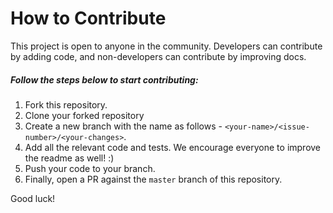 # How to Contribute

This project is open to anyone in the community. Developers can contribute by adding code, and non-developers can contribute by improving docs. 


##### Follow the steps below to start contributing:

1. Fork this repository.
2. Clone your forked repository
3. Create a new branch with the name as follows - `<your-name>/<issue-number>/<your-changes>`.
4. Add all the relevant code and tests. We encourage everyone to improve the readme as well! :)
5. Push your code to your branch.
6. Finally, open a PR against the `master` branch of this repository.

Good luck!

